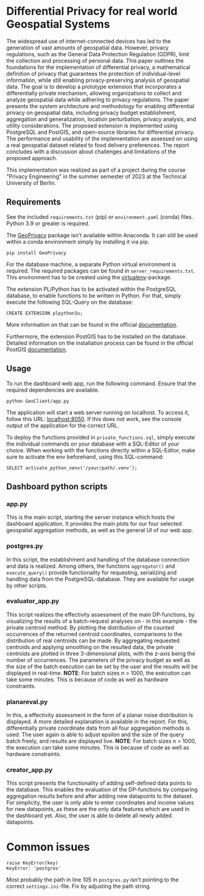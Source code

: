 # Differential Privacy for real world Geospatial Systems

The widespread use of internet-connected devices has led to the generation of vast amounts of geospatial data. However, privacy regulations, such as the General Data Protection Regulation (GDPR), limit the collection and processing of personal data. This paper outlines the foundations for the implementation of differential privacy, a mathematical definition of privacy that
guarantees the protection of individual-level information, while
still enabling privacy-preserving analysis of geospatial data. The
goal is to develop a prototype extension that incorporates a
differentially private mechanism, allowing organizations to collect
and analyze geospatial data while adhering to privacy regulations.
The paper presents the system architecture and methodology
for enabling differential privacy on geospatial data, including
privacy budget establishment, aggregation and generalization,
location perturbation, privacy analysis, and utility considerations.
The proposed extension is implemented using PostgreSQL and
PostGIS, and open-source libraries for differential privacy. The
performance and usability of the implementation are assessed on
using a real geospatial dataset related to food delivery preferences. The report concludes with a discussion about challenges
and limitations of the proposed approach.

This implementation was realized as part of a project during the course "Privacy Engineering" in the summer semester of 2023 at the Technical University of Berlin. 

## Requirements

See the included `requirements.txt` (pip) or `environment.yaml` (conda) files. Python 3.9 or greater is required. 

The [GeoPrivacy](https://github.com/quao627/GeoPrivacy) package isn't available within Anaconda. It can still be used within a conda environment simply by installing it via pip.
```
pip install GeoPrivacy
```

For the database machine, a separate Python virtual environment is required. The required packages can be found in `server_requirements.txt`. This environment has to be created using the [virtualenv](https://github.com/pypa/virtualenv)-package.

The extension PL/Python has to be activated within the PostgreSQL database, to enable functions to be written in Python. For that, simply execute the following SQL-Query on the database:
```
CREATE EXTENSION plpython3u;
```
More information on that can be found in the official [documentation](https://www.postgresql.org/docs/current/plpython.html).

Furthermore, the extension PostGIS has to be installed on the database. Detailed information on the installation process can be found in the official PostGIS [documentation](https://postgis.net/documentation/getting_started/).

## Usage 

To run the dashboard web app, run the following command. Ensure that the required dependencies are available. 
```
python GeoClient/app.py
```

The application will start a web server running on localhost. To access it, follow this URL: [localhost:8050](localhost:8050).
If this does not work, see the console output of the application for the correct URL.

To deploy the functions provided in `private_functions.sql`, simply execute the individual commands on your database with a SQL-Editor of your choice. When working with the functions directly within a SQL-Editor, make sure to activate the env beforehand, using this SQL-command:
```
SELECT activate_python_venv('/your/path/.venv');
```

## Dashboard python scripts
### app.py
This is the main script, starting the server instance which hosts the dashboard application. It provides the main plots for our four selected geospatial aggregation methods, as well as the general UI of our web app.

### postgres.py
In this script, the establishment and handling of the database connection and data is realized. Among others, the functions `aggregator()` and `execute_query()` provide functionality for requesting, serializing and handling data from the PostgreSQL-database. They are available for usage by other scripts.

### evaluator_app.py
This script realizes the effectivity assessment of the main DP-functions, by visualizing the results of a batch-request analyses on - in this example - the private centroid method. By plotting the distribution of the counted occurrences of the returned centroid coordinates, comparisons to the distribution of real centroids can be made. By aggregating requested centroids and applying smoothing on the resulted data, the private centroids are plotted in three 3-dimensional plots, with the z-axis being the number of occurrences. The parameters of the privacy budget as well as the size of the batch execution can be set by the user and the results will be displayed in real-time.
**NOTE**: For batch sizes n > 1000, the execution can take some minutes. This is because of code as well as hardware constraints. 

### planareval.py
In this, a effectivity assessment in the form of a planar noise distribution is displayed. A more detailed explanation is available in the report. For this, differentially private coordinate data from all four aggregation methods is used. The user again is able to adjust epsilon and the size of the query batch freely, and results are displayed live.
**NOTE**: For batch sizes n > 1000, the execution can take some minutes. This is because of code as well as hardware constraints.

### creator_app.py
This script presents the functionality of adding self-defined data points to the database. This enables the evaluation of the DP-functions by comparing aggregation results before and after adding new datapoints to the dataset. For simplicity, the user is only able to enter coordinates and income values for new datapoints, as these are the only data features which are used in the dashboard yet. Also, the user is able to delete all newly added datapoints. 

# Common issues
    raise KeyError(key)
    KeyError: 'postgres'
Most probably the path in line 105 in `postgres.py` isn't pointing to the correct `settings.ini`-file. Fix by adjusting the path string.
